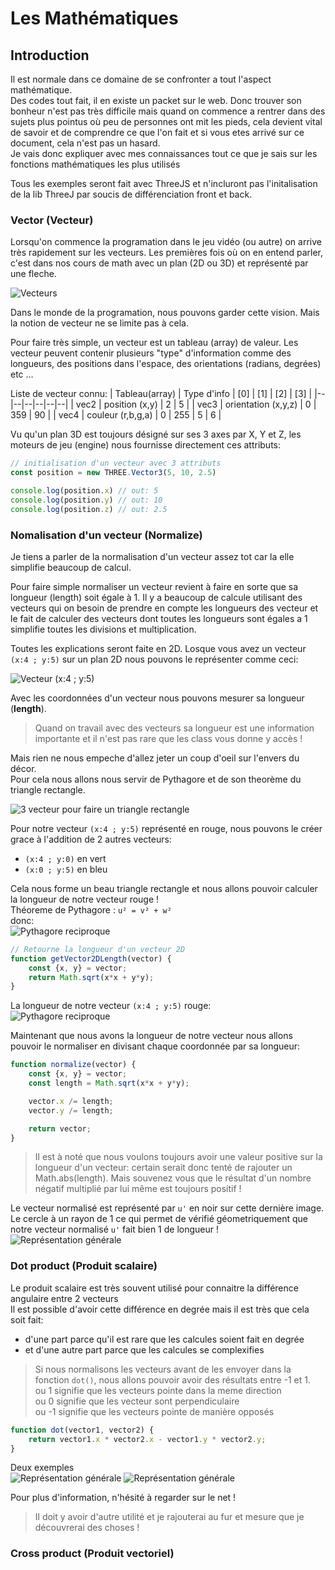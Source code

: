 # Les Mathématiques

## Introduction
Il est normale dans ce domaine de se confronter a tout l'aspect mathématique.  
Des codes tout fait, il en existe un packet sur le web. Donc trouver son bonheur n'est pas très difficile mais quand on commence a rentrer dans des sujets plus pointus où peu de personnes ont mit les pieds, cela devient vital de savoir et de comprendre ce que l'on fait et si vous etes arrivé sur ce document, cela n'est pas un hasard.  
Je vais donc expliquer avec mes connaissances tout ce que je sais sur les fonctions mathématiques les plus utilisés

Tous les exemples seront fait avec ThreeJS et n'incluront pas l'initalisation de la lib ThreeJ par soucis de différenciation front et back.

### Vector (Vecteur)

Lorsqu'on commence la programation dans le jeu vidéo (ou autre) on arrive très rapidement sur les vecteurs.
Les premières fois où on en entend parler, c'est dans nos cours de math avec un plan (2D ou 3D) et représenté par une fleche.

![Vecteurs](https://www.mathforu.com/assets/img/image-20181014152737.png)

Dans le monde de la programation, nous pouvons garder cette vision. Mais la notion de vecteur ne se limite pas à cela.

Pour faire très simple, un vecteur est un tableau (array) de valeur. 
Les vecteur peuvent contenir plusieurs "type" d'information comme des longueurs, des positions dans l'espace, des orientations (radians, degrées) etc ...

Liste de vecteur connu:
| Tableau(array) | Type d'info | [0] | [1] | [2] | [3] |
|--|--|--|--|--|--|
| vec2 | position (x,y) | 2 | 5 |
| vec3 | orientation (x,y,z) | 0 | 359 | 90 |
| vec4 | couleur (r,b,g,a) | 0 | 255 | 5 | 6 |

Vu qu'un plan 3D est toujours désigné sur ses 3 axes par X, Y et Z, les moteurs de jeu (engine) nous fournisse directement ces attributs:
```js
// initialisation d'un vecteur avec 3 attributs
const position = new THREE.Vector3(5, 10, 2.5)

console.log(position.x) // out: 5
console.log(position.y) // out: 10
console.log(position.z) // out: 2.5
```

### Nomalisation d'un vecteur (Normalize)
Je tiens a parler de la normalisation d'un vecteur assez tot car la elle simplifie beaucoup de calcul.

Pour faire simple normaliser un vecteur revient à faire en sorte que sa longueur (length) soit égale à 1. Il y a beaucoup de calcule utilisant des vecteurs qui on besoin de prendre en compte les longueurs des vecteur et le fait de calculer des vecteurs dont toutes les longueurs sont égales a 1 simplifie toutes les divisions et multiplication.

Toutes les explications seront faite en 2D. 
Losque vous avez un vecteur `(x:4 ; y:5)` sur un plan 2D nous pouvons le représenter comme ceci:

![Vecteur (x:4 ; y:5)](https://i.ibb.co/JpJKXRC/image.png)

Avec les coordonnées d'un vecteur nous pouvons mesurer sa longueur (**length**).
> Quand on travail avec des vecteurs sa longueur est une information importante et il n'est pas rare que les class vous donne y accès !

Mais rien ne nous empeche d'allez jeter un coup d'oeil sur l'envers du décor.  
Pour cela nous allons nous servir de Pythagore et de son theorème du triangle rectangle.


![3 vecteur pour faire un triangle rectangle](https://i.ibb.co/MCYTSk8/image.png)

Pour notre vecteur `(x:4 ; y:5)` représenté en rouge, nous pouvons le créer grace à l'addition de 2 autres vecteurs:
- `(x:4 ; y:0)` en vert
- `(x:0 ; y:5)` en bleu

Cela nous forme un beau triangle rectangle et nous allons pouvoir calculer la longueur de notre vecteur rouge !  
Théoreme de Pythagore : `u² = v² + w²`  
donc:  
![Pythagore reciproque](https://i.ibb.co/jbQCmNN/image.png)

```js
// Retourne la longueur d'un vecteur 2D
function getVector2DLength(vector) {
    const {x, y} = vector;
    return Math.sqrt(x*x + y*y);
}
```
La longueur de notre vecteur `(x:4 ; y:5)` rouge:  
![Pythagore reciproque](https://i.ibb.co/XkB7J8J/image.png)

Maintenant que nous avons la longueur de notre vecteur nous allons pouvoir le normaliser en divisant chaque coordonnée par sa longueur:

```js
function normalize(vector) {
    const {x, y} = vector;
    const length = Math.sqrt(x*x + y*y);

    vector.x /= length;
    vector.y /= length;

    return vector;
}
```
> Il est à noté que nous voulons toujours avoir une valeur positive sur la longueur d'un vecteur: certain serait donc tenté de rajouter un Math.abs(length). Mais souvenez vous que le résultat d'un nombre négatif multiplié par lui même est toujours positif !

Le vecteur normalisé est représenté par `u'` en noir sur cette dernière image.  
Le cercle à un rayon de 1 ce qui permet de vérifié géometriquement que notre vecteur normalisé `u'` fait bien 1 de longueur !
![Représentation générale](https://i.ibb.co/vJwVS94/image.png)

### Dot product (Produit scalaire)

Le produit scalaire est très souvent utilisé pour connaitre la différence angulaire entre 2 vecteurs  
Il est possible d'avoir cette différence en degrée mais il est très que cela soit fait:
- d'une part parce qu'il est rare que les calcules soient fait en degrée
- et d'une autre part parce que les calcules se complexifies

> Si nous normalisons les vecteurs avant de les envoyer dans la fonction `dot()`, nous allons pouvoir avoir des résultats entre -1 et 1.  
> ou 1 signifie que les vecteurs pointe dans la meme direction  
> ou 0 signifie que les vecteur sont perpendiculaire  
> ou -1 signifie que les vecteurs pointe de manière opposés

```js
function dot(vector1, vector2) {
    return vector1.x * vector2.x - vector1.y * vector2.y;
}
```

Deux exemples  
![Représentation générale](https://i.imgur.com/G2ZKuX2.gif)
![Représentation générale](https://i.imgur.com/Le4bqVF.gif)

Pour plus d'information, n'hésité à regarder sur le net !

> Il doit y avoir d'autre utilité et je rajouterai au fur et mesure que je découvrerai des choses !

### Cross product (Produit vectoriel)
